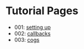 <p align="center">
<h1>Tutorial Pages</h1>
</p>


- 001: [setting up](./setting_up.md)
- 002: [callbacks](./callbacks.md)
- 003: [cogs](./cogs.md)
